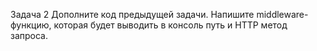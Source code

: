 Задача 2 Дополните код предыдущей задачи. Напишите middleware-функцию, которая будет выводить в консоль путь и HTTP метод запроса.